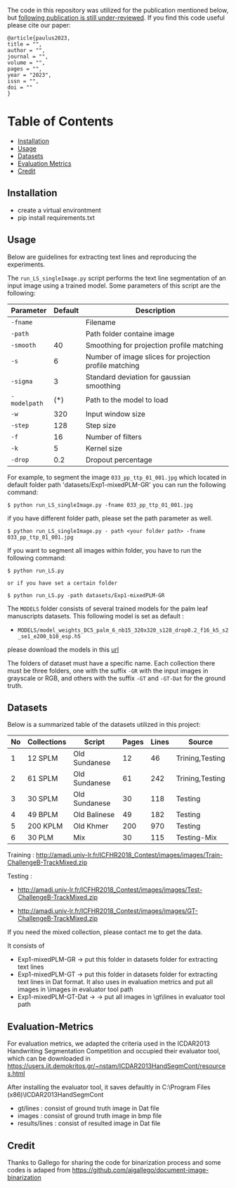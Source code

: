 The code in this repository was utilized for the publication mentioned below, but [following publication is still under-reviewed](). If
you find this code useful please cite our paper:

```
@article{paulus2023,
title = "",
author = "",
journal = "",
volume = "",
pages = "",
year = "2023",
issn = "",
doi = ""
}
```

# Table of Contents
- [Installation](#installation)
- [Usage](#usage)
- [Datasets](#datasets)
- [Evaluation Metrics](#evaluation-metrics)
- [Credit](#credit)


## Installation
- create a virtual environtment 
- pip install requirements.txt

## Usage
Below are guidelines for extracting text lines and reproducing the experiments.

The `run_LS_singleImage.py`  script performs the text line segmentation of an input image using a trained model. Some parameters of this script are the following:


| Parameter    | Default | Description                      |
| ------------ | ------- | -------------------------------- |
| `-fname`     |         | Filename                         |
| `-path`   |         | Path folder containe image      |
| `-smooth` |  40       | Smoothing for projection profile matching     |
| `-s`         |  6     | Number of image slices for projection profile matching |
| `-sigma` |  3       | Standard deviation for gaussian smoothing     |
| `-modelpath` |  (*)       | Path to the model to load     |
| `-w`         |  320    | Input window size                |
| `-step`      |  128     | Step size  |
| `-f`         |  16     | Number of filters                |
| `-k`         |  5      | Kernel size                      |
| `-drop`      |  0.2      | Dropout percentage               |


For example, to segment the image `033_pp_ttp_01_001.jpg` which located in default folder path 'datasets/Exp1-mixedPLM-GR' you can run the following command:

```
$ python run_LS_singleImage.py -fname 033_pp_ttp_01_001.jpg 
```

if  you have different folder path, please set the path parameter as well.

```
$ python run_LS_singleImage.py - path <your folder path> -fname 033_pp_ttp_01_001.jpg 
```

If you want to segment all images within folder, you have to run the following command:

```
$ python run_LS.py 

or if you have set a certain folder

$ python run_LS.py -path datasets/Exp1-mixedPLM-GR 

```

The `MODELS` folder consists of  several trained models for the palm leaf manuscripts datasets. This following model is set as default :

* `MODELS/model_weights_DC5_palm_6_nb15_320x320_s128_drop0.2_f16_k5_s2_se1_e200_b10_esp.h5`

please download the models in this [url](https://drive.google.com/drive/folders/1n8qx38BMhxSrgfkTJd1tfJsTJBT3UhdR?usp=sharing)



The folders of  dataset must have a specific name. Each collection there must be three folders, one with the suffix `-GR` with the input images in grayscale or RGB, and others with the suffix `-GT` and `-GT-Dat`  for the ground truth.



## Datasets

Below is a summarized table of the datasets utilized in this project: 

 
| No | Collections | Script        | Pages | Lines | Source|
| -- | ----------- | ------------- | ----- |------ | ------|
| 1  | 12 SPLM     | Old Sundanese | 12  | 46  | Trining,Testing |
| 2  | 61 SPLM     | Old Sundanese | 61  | 242 | Trining,Testing |
| 3  | 30 SPLM     | Old Sundanese | 30 | 118 | Testing    |
| 4  | 49 BPLM     | Old Balinese  | 49 | 182 | Testing    |
| 5  | 200 KPLM    | Old Khmer     | 200 | 970 | Testing   |
| 6  | 30 PLM      | Mix          | 30 | 115 | Testing-Mix    |

Training : http://amadi.univ-lr.fr/ICFHR2018_Contest/images/images/Train-ChallengeB-TrackMixed.zip

Testing : 
- http://amadi.univ-lr.fr/ICFHR2018_Contest/images/images/Test-ChallengeB-TrackMixed.zip

- http://amadi.univ-lr.fr/ICFHR2018_Contest/images/images/GT-ChallengeB-TrackMixed.zip

If you need the mixed collection, please contact me to get the data.

It consists of 
- Exp1-mixedPLM-GR -> put this folder in datasets folder for extracting text lines
- Exp1-mixedPLM-GT -> put this folder in datasets folder for extracting text lines in Dat format. It also uses in evaluation metrics and put all images in <path>\images in evaluator tool path
- Exp1-mixedPLM-GT-Dat -> -> put all images in <path>\gt\lines in evaluator tool path

## Evaluation-Metrics
For evaluation metrics, we adapted the criteria used in the
ICDAR2013 Handwriting Segmentation Competition and occupied their evaluator tool, which can be downloaded in https://users.iit.demokritos.gr/~nstam/ICDAR2013HandSegmCont/resources.html

After installing the evaluator tool, it saves defaultly in C:\Program Files (x86)\ICDAR2013HandSegmCont
- gt/lines : consist of ground truth image in Dat file
- images : consist of ground truth image in bmp file
- results/lines : consist of resulted image in Dat file

## Credit
Thanks to Gallego for sharing the code for binarization process and some codes is adaped from https://github.com/ajgallego/document-image-binarization

